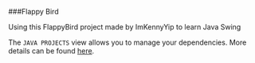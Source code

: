 ###Flappy Bird

Using this FlappyBird project made by ImKennyYip to learn Java Swing 



The `JAVA PROJECTS` view allows you to manage your dependencies. More details can be found [here](https://github.com/microsoft/vscode-java-dependency#manage-dependencies).
